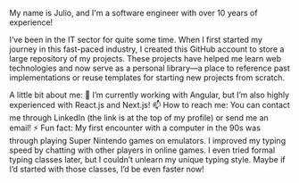 My name is Julio, and I'm a software engineer with over 10 years of experience!

I’ve been in the IT sector for quite some time. When I first started my journey in this fast-paced industry, I created this GitHub account to store a large repository of my projects. These projects have helped me learn web technologies and now serve as a personal library—a place to reference past implementations or reuse templates for starting new projects from scratch.

A little bit about me:
    🔭 I’m currently working with Angular, but I’m also highly experienced with React.js and Next.js!
    📫 How to reach me: You can contact me through LinkedIn (the link is at the top of my profile) or send me an email!
    ⚡ Fun fact: My first encounter with a computer in the 90s was through playing Super Nintendo games on emulators. I improved my typing speed by chatting with other players in online games. I even tried formal typing classes later, but I couldn’t unlearn my unique typing style. Maybe if I’d started with those classes, I’d be even faster now!


<!--
**JulioAvalos/JulioAvalos** is a ✨ _special_ ✨ repository because its `README.md` (this file) appears on your GitHub profile.

Here are some ideas to get you started:

- 🔭 I’m currently working on ...
- 🌱 I’m currently learning ...
- 👯 I’m looking to collaborate on ...
- 🤔 I’m looking for help with ...
- 💬 Ask me about ...
- 📫 How to reach me: ...
- 😄 Pronouns: ...
- ⚡ Fun fact: ...
-->
